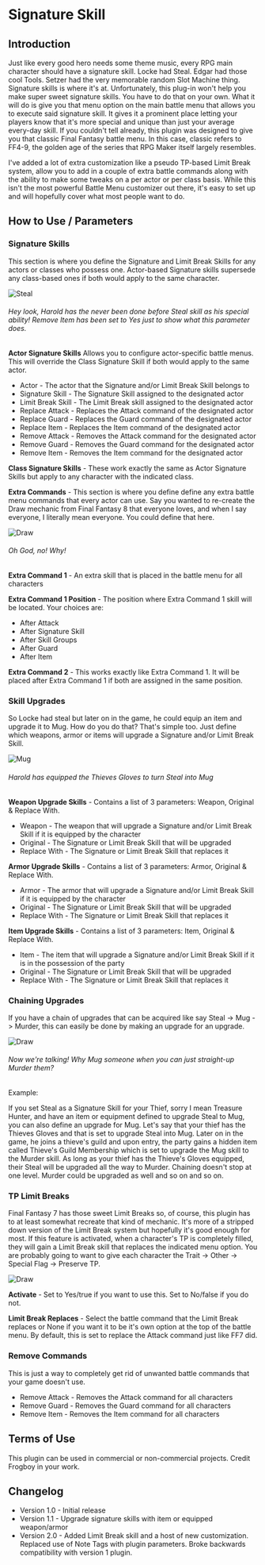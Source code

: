 # Signature Skill

## Introduction

Just like every good hero needs some theme music, every RPG main character should have a signature skill. Locke had Steal. Edgar had those cool Tools. Setzer had the very memorable random Slot Machine thing. Signature skills is where it's at. Unfortunately, this plug-in won't help you make super sweet signature skills. You have to do that on your own. What it will do is give you that menu option on the main battle menu that allows you to execute said signature skill. It gives it a prominent place letting your players know that it's more special and unique than just your average every-day skill. If you couldn't tell already, this plugin was designed to give you that classic Final Fantasy battle menu. In this case, classic refers to FF4-9, the golden age of the series that RPG Maker itself largely resembles.

I've added a lot of extra customization like a pseudo TP-based Limit Break system, allow you to add in a couple of extra battle commands along with the ability to make some tweaks on a per actor or per class basis. While this isn't the most powerful Battle Menu customizer out there, it's easy to set up and will hopefully cover what most people want to do.


## How to Use / Parameters

### Signature Skills

This section is where you define the Signature and Limit Break Skills for any actors or classes who possess one. Actor-based Signature skills supersede any class-based ones if both would apply to the same character.

![Steal](/img/snap.png)
###### Hey look, Harold has the never been done before Steal skill as his special ability! Remove Item has been set to Yes just to show what this parameter does.

**Actor Signature Skills**
Allows you to configure actor-specific battle menus. This will override the Class Signature Skill if both would apply to the same actor.
* Actor - The actor that the Signature and/or Limit Break Skill belongs to
* Signature Skill - The Signature Skill assigned to the designated actor
* Limit Break Skill - The Limit Break skill assigned to the designated actor
* Replace Attack - Replaces the Attack command of the designated actor
* Replace Guard - Replaces the Guard command of the designated actor
* Replace Item - Replaces the Item command of the designated actor
* Remove Attack - Removes the Attack command for the designated actor
* Remove Guard - Removes the Guard command for the designated actor
* Remove Item - Removes the Item command for the designated actor

**Class Signature Skills** - These work exactly the same as Actor Signature Skills but apply to any character with the indicated class.


**Extra Commands** - This section is where you define define any extra battle menu commands that every actor can use. Say you wanted to re-create the Draw mechanic from Final Fantasy 8 that everyone loves, and when I say everyone, I literally mean everyone. You could define that here.

![Draw](/img/snap2.png)
###### Oh God, no! Why!

**Extra Command 1** - An extra skill that is placed in the battle menu for all characters

**Extra Command 1 Position** - The position where Extra Command 1 skill will be located. Your choices are:
* After Attack
* After Signature Skill
* After Skill Groups
* After Guard
* After Item

**Extra Command 2** - This works exactly like Extra Command 1. It will be placed after Extra Command 1 if both are assigned in the same position.


### Skill Upgrades

So Locke had steal but later on in the game, he could equip an item and upgrade it to Mug. How do you do that? That's simple too. Just define which weapons, armor or items will upgrade a Signature and/or Limit Break Skill.

![Mug](/img/snap3.png)
###### Harold has equipped the Thieves Gloves to turn Steal into Mug

**Weapon Upgrade Skills** - Contains a list of 3 parameters: Weapon, Original & Replace With.
* Weapon - The weapon that will upgrade a Signature and/or Limit Break Skill if it is equipped by the character
* Original - The Signature or Limit Break Skill that will be upgraded
* Replace With - The Signature or Limit Break Skill that replaces it

**Armor Upgrade Skills** - Contains a list of 3 parameters: Armor, Original & Replace With.
* Armor - The armor that will upgrade a Signature and/or Limit Break Skill if it is equipped by the character
* Original - The Signature or Limit Break Skill that will be upgraded
* Replace With - The Signature or Limit Break Skill that replaces it

**Item Upgrade Skills** - Contains a list of 3 parameters: Item, Original & Replace With.
* Item - The item that will upgrade a Signature and/or Limit Break Skill if it is in the possession of the party
* Original - The Signature or Limit Break Skill that will be upgraded
* Replace With - The Signature or Limit Break Skill that replaces it


### Chaining Upgrades

If you have a chain of upgrades that can be acquired like say Steal -> Mug -> Murder, this can easily be done by making an upgrade for an upgrade.

![Draw](/img/snap4.png)
###### Now we're talking! Why Mug someone when you can just straight-up Murder them?

Example:

If you set Steal as a Signature Skill for your Thief, sorry I mean Treasure Hunter, and have an item or equipment defined to upgrade Steal to Mug, you can also define an upgrade for Mug. Let's say that your thief has the Thieves Gloves and that is set to upgrade Steal into Mug. Later on in the game, he joins a thieve's guild and upon entry, the party gains a hidden item called Thieve's Guild Membership which is set to upgrade the Mug skill to the Murder skill. As long as your thief has the Thieve's
Gloves equipped, their Steal will be upgraded all the way to Murder. Chaining doesn't stop at one level. Murder could be upgraded as well and so on and so on.


### TP Limit Breaks
Final Fantasy 7 has those sweet Limit Breaks so, of course, this plugin has to at least somewhat recreate that kind of mechanic. It's more of a stripped down version of the Limit Break system but hopefully it's good enough for most. If this feature is activated, when a character's TP is completely filled, they will gain a Limit Break skill that replaces the indicated menu option. You are probably going to want to give each character the Trait -> Other -> Special Flag -> Preserve TP.

![Draw](/img/snap5.png)

**Activate** - Set to Yes/true if you want to use this. Set to No/false if you do not.

**Limit Break Replaces** - Select the battle command that the Limit Break replaces or None if you want it to be it's own option at the top of the battle menu. By default, this is set to replace the Attack command just like FF7 did.


### Remove Commands
This is just a way to completely get rid of unwanted battle commands that your game doesn't use.
* Remove Attack - Removes the Attack command for all characters
* Remove Guard - Removes the Guard command for all characters
* Remove Item - Removes the Item command for all characters


## Terms of Use

This plugin can be used in commercial or non-commercial projects.
Credit Frogboy in your work.


## Changelog

* Version 1.0 - Initial release
* Version 1.1 - Upgrade signature skills with item or equipped weapon/armor
* Version 2.0 - Added Limit Break skill and a host of new customization. Replaced use of Note Tags with plugin parameters. Broke backwards compatibility with version 1 plugin.
